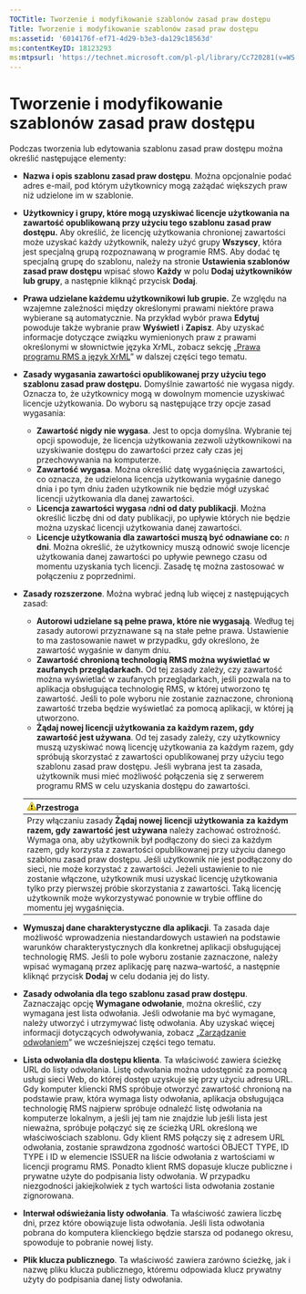```yaml
---
TOCTitle: Tworzenie i modyfikowanie szablonów zasad praw dostępu
Title: Tworzenie i modyfikowanie szablonów zasad praw dostępu
ms:assetid: '6014176f-ef71-4d29-b3e3-da129c18563d'
ms:contentKeyID: 18123293
ms:mtpsurl: 'https://technet.microsoft.com/pl-pl/library/Cc720281(v=WS.10)'
---
```


Tworzenie i modyfikowanie szablonów zasad praw dostępu
======================================================

Podczas tworzenia lub edytowania szablonu zasad praw dostępu można określić następujące elementy:

-   **Nazwa i opis szablonu zasad praw dostępu**. Można opcjonalnie podać adres e-mail, pod którym użytkownicy mogą zażądać większych praw niż udzielone im w szablonie.
-   **Użytkownicy i grupy, które mogą uzyskiwać licencje użytkowania na zawartość opublikowaną przy użyciu tego szablonu zasad praw dostępu.** Aby określić, że licencję użytkowania chronionej zawartości może uzyskać każdy użytkownik, należy użyć grupy **Wszyscy**, która jest specjalną grupą rozpoznawaną w programie RMS. Aby dodać tę specjalną grupę do szablonu, należy na stronie **Ustawienia szablonów zasad praw dostępu** wpisać słowo **Każdy** w polu **Dodaj użytkowników lub grupy**, a następnie kliknąć przycisk **Dodaj**.
-   **Prawa udzielane każdemu użytkownikowi lub grupie.** Ze względu na wzajemne zależności między określonymi prawami niektóre prawa wybierane są automatycznie. Na przykład wybór prawa **Edytuj** powoduje także wybranie praw **Wyświetl** i **Zapisz**. Aby uzyskać informacje dotyczące związku wymienionych praw z prawami określonymi w słownictwie języka XrML, zobacz sekcję „[Prawa programu RMS a język XrML](https://technet.microsoft.com/7eb5cdd1-cd48-4b2b-96b6-fc74f7b42e7f)” w dalszej części tego tematu.
-   **Zasady wygasania zawartości opublikowanej przy użyciu tego szablonu zasad praw dostępu.** Domyślnie zawartość nie wygasa nigdy. Oznacza to, że użytkownicy mogą w dowolnym momencie uzyskiwać licencje użytkowania. Do wyboru są następujące trzy opcje zasad wygasania:
    -   **Zawartość nigdy nie wygasa**. Jest to opcja domyślna. Wybranie tej opcji spowoduje, że licencja użytkowania zezwoli użytkownikowi na uzyskiwanie dostępu do zawartości przez cały czas jej przechowywania na komputerze.
    -   **Zawartość wygasa**. Można określić datę wygaśnięcia zawartości, co oznacza, że udzielona licencja użytkowania wygaśnie danego dnia i po tym dniu żaden użytkownik nie będzie mógł uzyskać licencji użytkowania dla danej zawartości.
    -   **Licencja zawartości wygasa** *n***dni od daty publikacji**. Można określić liczbę dni od daty publikacji, po upływie których nie będzie można uzyskać licencji użytkowania danej zawartości.
    -   **Licencje użytkowania dla zawartości muszą być odnawiane co:** *n* **dni**. Można określić, że użytkownicy muszą odnowić swoje licencje użytkowania danej zawartości po upływie pewnego czasu od momentu uzyskania tych licencji. Zasadę tę można zastosować w połączeniu z poprzednimi.
-   **Zasady rozszerzone**. Można wybrać jedną lub więcej z następujących zasad:
    -   **Autorowi udzielane są pełne prawa, które nie wygasają**. Według tej zasady autorowi przyznawane są na stałe pełne prawa. Ustawienie to ma zastosowanie nawet w przypadku, gdy określono, że zawartość wygaśnie w danym dniu.
    -   **Zawartość chronioną technologią RMS można wyświetlać w zaufanych przeglądarkach.** Od tej zasady zależy, czy zawartość można wyświetlać w zaufanych przeglądarkach, jeśli pozwala na to aplikacja obsługująca technologię RMS, w której utworzono tę zawartość. Jeśli to pole wyboru nie zostanie zaznaczone, chronioną zawartość trzeba będzie wyświetlać za pomocą aplikacji, w której ją utworzono.
    -   **Żądaj nowej licencji użytkowania za każdym razem, gdy zawartość jest używana**. Od tej zasady zależy, czy użytkownicy muszą uzyskiwać nową licencję użytkowania za każdym razem, gdy spróbują skorzystać z zawartości opublikowanej przy użyciu tego szablonu zasad praw dostępu. Jeśli wybrana jest ta zasada, użytkownik musi mieć możliwość połączenia się z serwerem programu RMS w celu uzyskania dostępu do zawartości.

    | ![](images/Cc720281.Caution(WS.10).gif)Przestroga                                                                                                                                                                                                                                                                                                                                                                                                                                                                                                                                                   |
    |----------------------------------------------------------------------------------------------------------------------------------------------------------------------------------------------------------------------------------------------------------------------------------------------------------------------------------------------------------------------------------------------------------------------------------------------------------------------------------------------------------------------------------------------------------------------------------------------------------------------------------|
    | Przy włączaniu zasady **Żądaj nowej licencji użytkowania za każdym razem, gdy zawartość jest używana** należy zachować ostrożność. Wymaga ona, aby użytkownik był podłączony do sieci za każdym razem, gdy korzysta z zawartości opublikowanej przy użyciu danego szablonu zasad praw dostępu. Jeśli użytkownik nie jest podłączony do sieci, nie może korzystać z zawartości. Jeżeli ustawienie to nie zostanie włączone, użytkownik musi uzyskać licencję użytkowania tylko przy pierwszej próbie skorzystania z zawartości. Taką licencję użytkownik może wykorzystywać ponownie w trybie offline do momentu jej wygaśnięcia. |

-   **Wymuszaj dane charakterystyczne dla aplikacji**. Ta zasada daje możliwość wprowadzenia niestandardowych ustawień na podstawie warunków charakterystycznych dla konkretnej aplikacji obsługującej technologię RMS. Jeśli to pole wyboru zostanie zaznaczone, należy wpisać wymaganą przez aplikację parę nazwa–wartość, a następnie kliknąć przycisk **Dodaj** w celu dodania jej do listy.
-   **Zasady odwołania dla tego szablonu zasad praw dostępu**. Zaznaczając opcję **Wymagane odwołanie**, można określić, czy wymagana jest lista odwołania. Jeśli odwołanie ma być wymagane, należy utworzyć i utrzymywać listę odwołania. Aby uzyskać więcej informacji dotyczących odwoływania, zobacz „[Zarządzanie odwołaniem](https://technet.microsoft.com/df732a7d-1fb0-4845-87ca-fab4bc5f98a0)” we wcześniejszej części tego tematu.
-   **Lista odwołania dla dostępu klienta**. Ta właściwość zawiera ścieżkę URL do listy odwołania. Listę odwołania można udostępnić za pomocą usługi sieci Web, do której dostęp uzyskuje się przy użyciu adresu URL. Gdy komputer kliencki RMS spróbuje otworzyć zawartość chronioną na podstawie praw, która wymaga listy odwołania, aplikacja obsługująca technologię RMS najpierw spróbuje odnaleźć listę odwołania na komputerze lokalnym, a jeśli jej tam nie znajdzie lub jeśli lista jest nieważna, spróbuje połączyć się ze ścieżką URL określoną we właściwościach szablonu. Gdy klient RMS połączy się z adresem URL odwołania, zostanie sprawdzona zgodność wartości OBJECT TYPE, ID TYPE i ID w elemencie ISSUER na liście odwołania z wartościami w licencji programu RMS. Ponadto klient RMS dopasuje klucze publiczne i prywatne użyte do podpisania listy odwołania. W przypadku niezgodności jakiejkolwiek z tych wartości lista odwołania zostanie zignorowana.
-   **Interwał odświeżania listy odwołania**. Ta właściwość zawiera liczbę dni, przez które obowiązuje lista odwołania. Jeśli lista odwołania pobrana do komputera klienckiego będzie starsza od podanego okresu, spowoduje to pobranie nowej listy.
-   **Plik klucza publicznego**. Ta właściwość zawiera zarówno ścieżkę, jak i nazwę pliku klucza publicznego, któremu odpowiada klucz prywatny użyty do podpisania danej listy odwołania.
